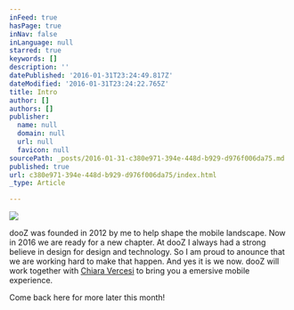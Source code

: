 ```yaml
---
inFeed: true
hasPage: true
inNav: false
inLanguage: null
starred: true
keywords: []
description: ''
datePublished: '2016-01-31T23:24:49.817Z'
dateModified: '2016-01-31T23:24:22.765Z'
title: Intro
author: []
authors: []
publisher:
  name: null
  domain: null
  url: null
  favicon: null
sourcePath: _posts/2016-01-31-c380e971-394e-448d-b929-d976f006da75.md
published: true
url: c380e971-394e-448d-b929-d976f006da75/index.html
_type: Article

---
```

![](https://the-grid-user-content.s3-us-west-2.amazonaws.com/c1d4da2a-4afa-4bce-8dd0-3e7e640fc7d1.png)

dooZ was founded in 2012 by me to help shape the mobile landscape. Now in 2016 we are ready for a new chapter. At dooZ I always had a strong believe in design for design and technology. So I am proud to anounce that we are working hard to make that happen. And yes it is we now. dooZ will work together with  [Chiara Vercesi][0] to bring you a emersive mobile experience.

Come back here for more later this month!

[0]: https://www.behance.net/chiaravercesi